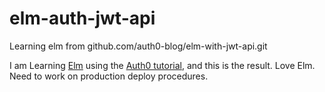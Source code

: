 # elm-auth-jwt-api
Learning elm from github.com/auth0-blog/elm-with-jwt-api.git

I am Learning [Elm](http://www.elm-lang.org) using the [Auth0 tutorial](https://auth0.com/blog/creating-your-first-elm-app-part-1/), and this is the result.  Love Elm.  Need to work on production deploy procedures.

